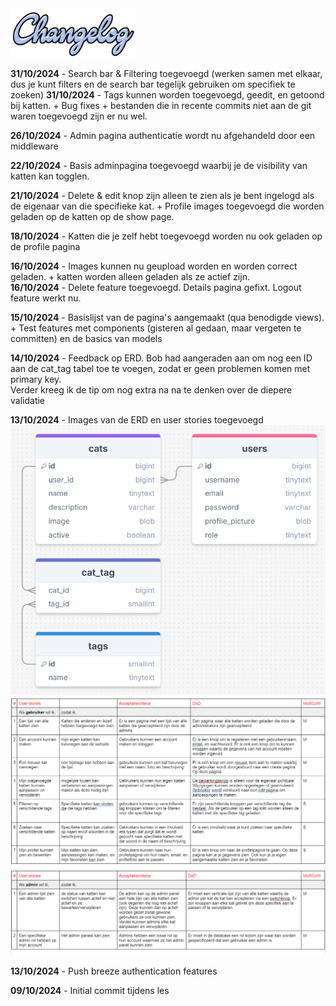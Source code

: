 <img src="./changelog_img/changelog.png" alt="drawing" width="200"/>

**31/10/2024** - Search bar & Filtering toegevoegd (werken samen met elkaar, dus je kunt filters en de search bar
tegelijk gebruiken om specifiek te zoeken)
**31/10/2024** - Tags kunnen worden toegevoegd, geedit, en getoond bij katten. + Bug fixes + bestanden die in recente
commits niet aan de git waren toegevoegd zijn er nu wel.

**26/10/2024** - Admin pagina authenticatie wordt nu afgehandeld door een middleware

**22/10/2024** - Basis adminpagina toegevoegd waarbij je de visibility van katten kan togglen.

**21/10/2024** - Delete & edit knop zijn alleen te zien als je bent ingelogd als de eigenaar van die specifieke kat. + Profile images toegevoegd die worden geladen op de katten op de show page.

**18/10/2024** - Katten die je zelf hebt toegevoegd worden nu ook geladen op de profile pagina

**16/10/2024** - Images kunnen nu geupload worden en worden correct geladen. + katten worden alleen geladen als ze actief zijn.<br>
**16/10/2024** - Delete feature toegevoegd. Details pagina gefixt. Logout feature werkt nu.

**15/10/2024** - Basislijst van de pagina's aangemaakt (qua benodigde views). + Test features met components (gisteren al gedaan, maar
vergeten te committen) en de basics van models 

**14/10/2024** - Feedback op ERD. Bob had aangeraden aan om nog een ID aan de cat_tag tabel toe te voegen, zodat er geen problemen komen met primary key. <br>
Verder kreeg ik de tip om nog extra na na te denken over de diepere validatie<br>

**13/10/2024** - Images van de ERD en user stories toegevoegd <br>
![ERD afbeelding](/images/ERD.png) <br>
![User Stories Gebruiker](/images/userstories1.png) ![User Stories Admin](/images/userstories2.png)<br>

**13/10/2024** - Push breeze authentication features

**09/10/2024** - Initial commit tijdens les



